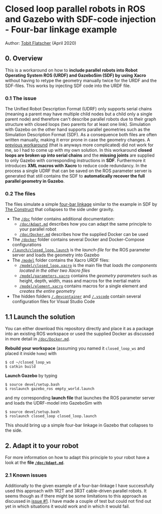 # Closed loop parallel robots in ROS and Gazebo with SDF-code injection - Four-bar linkage example

Author: [Tobit Flatscher](https://github.com/2b-t) (April 2020)



## 0. Overview

This is a workaround on how to **include parallel robots into Robot Operating System ROS (URDF) and GazeboSim (SDF) by using Xacro** without having to retype the geometry manually twice for the URDF and the SDF-files. This works by injecting SDF code into the URDF file.

### 0.1 The issue
The Unified Robot Description Format (UDRF) only supports serial chains (meaning a parent may have multiple child nodes but a child only a single parent node) and therefore can't describe parallel robots due to their graph structure with closed loops (two parents for at least one link). Simulation with Gazebo on the other hand supports parallel geometries such as the Simulation Description Format (SDF). As a consequence both files are often written manually, making it error prone in case the geometry changes.
A [previous workaround](https://github.com/wojiaojiao/pegasus_gazebo_plugins) (that is anyways more complicated) did not work for me, so I had to come up with my own solution. 
In this workaround **closed loops are broken up into serial chains** and the **missing joints** are supplied to only Gazebo with corresponding instructions in **SDF**. Furthermore it introduces **XML macros with Xacro** to reduce code redundancy. In the process a single UDRF that can be saved on the ROS parameter server is generated that still contains the SDF to **automatically recover the full parallel geometry in Gazebo**.

### 0.2 The files

The files simulate a simple [four-bar linkage](https://en.wikipedia.org/wiki/Four-bar_linkage) similar to the example in SDF by [The Construct](https://youtu.be/hglRGiNHRno) that collapses to the side under gravity.

- The [`/doc`](./doc) folder contains additional documentation:
  - [`/doc/Adapt.md`](./doc/Adapt.md) describes how you can adapt the same principle to your parallel robot
  - [`/doc/Docker.md`](./doc/Docker.md) describes how the supplied Docker can be used
- The [`/docker`](./docker) folder contains several Docker and Docker-Compose configurations
- [`/launch/closed_loop.launch`](./launch/closed_loop.launch) is the *launch-file* for the ROS parameter server and loads the geometry into Gazebo
- The [`/model`](./model) folder contains the Xacro URDF files:
  - [`/model/closed_loop.xacro`](./model/closed_loop.xacro) is the main file that *loads the components located in the other two Xacro files*
  - [`/model/parameters.xacro`](./model/parameters.xacro) contains the *geometry parameters* such as height, depth, width, mass and macros for the inertial matrix
  - [`/model/element.xacro`](./model/element.xacro) contains macros for a single element and *creates the entire geometry*
- The hidden folders [`/.devcontainer`](./.devcontainer) and [`/.vscode`](./.vscode) contain several configuration files for Visual Studio Code

## 1.1 Launch the solution

You can either download this repository directly and place it as a package into an existing ROS workspace or used the supplied Docker as discussed in more detail in [`/doc/Docker.md`](./doc/Docker.md).

**Rebuild your workspace** (assuming you named it `closed_loop_ws` and placed it inside `home`) with

```shell
$ cd ~/closed_loop_ws
$ catkin build
```
**Launch Gazebo** by typing

```shell
$ source devel/setup.bash
$ roslaunch gazebo_ros empty_world.launch
```
and my corresponding **launch file** that launches the ROS parameter server and loads the UDRF-model into GazeboSim with
```shell
$ source devel/setup.bash
$ roslaunch closed_loop closed_loop.launch
```
This should bring up a simple four-bar linkage in Gazebo that collapses to the side.

## 2. Adapt it to your robot

For more information on how to adapt this principle to your robot have a look at the **file [`/doc/Adapt.md`](./doc/Adapt.md)**.

### 2.1 Known issues

Additionally to the given example of a four-bar-linkage I have successfully used this approach with 1R2T and 3R3T cable-driven parallel robots. It seems though as if there might be some limitations to this approach as discussed in [issue #1](https://github.com/2b-t/closed_loop/issues/1). I have made a couple of test but could not find out yet in which situations it would work and in which it would fail.
